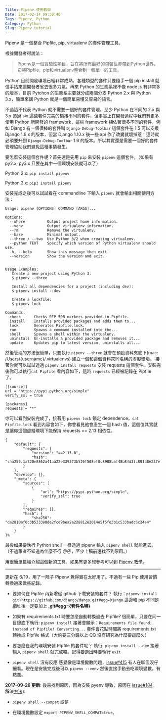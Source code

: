 ```yaml
---
Title: Pipenv 使用教學
Date: 2017-02-14 09:59:40
Tags: Pipenv, Python
Category: Python
Slug: Pipenv tutorial
---
```


Pipenv 是一個整合 Pipfile, pip, virtualenv 的套件管理工具。

根據開發者得說法：

>Pipenv是一個實驗性項目，旨在將所有最好的包裝世界帶到Python世界。它將Pipfile，pip和virtualenv整合到一個單一的工具。


Python 目前開發環境已經非常成熟，各種類型的套件只要隨手一個 pip install 就信手拈來讓開發者省去很多力氣。再來 Python 的生態系裡不像 node js 有非常多的版本，目前 Pytchon 的生態系主要就分成兩個分支 Python 2.x 與 Python 3.x，簡單來講 Python 就是一個簡單易懂又容易的語言。

不過這不代表 Python 就不需要一個好的套件管理。至少 Python 在不同的 2.x 與 3.x 透過 six 這些套件完美的橋接不同的套件，但事實上在開發過程中我們有更多使用 Python 所開發的 framework，這些 framework 相依著很多不同的套件，例如 Django 有一個很棒的套件叫 `Django-Debug-Toolbar` 這個套件在 1.5 可以支援 Django 1.9.x 的版本，但當 Django 1.10.x 後一些 api 作了改變就壞掉惹！這時就必須要升到 `Django-Debug-Toolbar` 1.6 的版本。所以其實還是需要一個好的套件管理協助我們避免這種事情發生。

要怎麼安裝這個套件呢？首先還是先用 `pip` 來安裝 `pipenv` 這個套件。（如果有 py2.x, py3.x 只要在其中一個環境安裝就可以了）

Python 2.x:
`pip install pipenv`

Python 3.x:
`pip3 install pipenv`


安裝完成之後可以試試看在 commandline 下輸入 `pipenv` 就會輸出相關使用方法：

```
Usage: pipenv [OPTIONS] COMMAND [ARGS]...

Options:
  --where          Output project home information.
  --venv           Output virtualenv information.
  --rm             Remove the virtualenv.
  --bare           Minimal output.
  --three / --two  Use Python 3/2 when creating virtualenv.
  --python TEXT    Specify which version of Python virtualenv should use.
  -h, --help       Show this message then exit.
  --version        Show the version and exit.


Usage Examples:
   Create a new project using Python 3:
   $ pipenv --three

   Install all dependencies for a project (including dev):
   $ pipenv install --dev

   Create a lockfile:
   $ pipenv lock

Commands:
  check      Checks PEP 508 markers provided in Pipfile.
  install    Installs provided packages and adds them to...
  lock       Generates Pipfile.lock.
  run        Spawns a command installed into the...
  shell      Spawns a shell within the virtualenv.
  uninstall  Un-installs a provided package and removes it...
  update     Updates pip to latest version, uninstalls all...

```

然後管理的方法很簡單，只要執行 `pipenv --three` 就會在預設資料夾底下(mac: /Users/{username}/.virtualenvs) 建立一個和這個資料夾同名稱的虛擬環境。
接著你就可以試試透過 `pipenv install requests` 安裝 requests 這個套件。安裝完後你可以執行`cat Pipfile` 看內容如下，這時 `requests` 已經被記錄在 Pipfile 了。

```
[[source]]
url = "https://pypi.python.org/simple"
verify_ssl = true

[packages]
requests = "*"
```

你可以看到安裝完成了，接著用 `pipenv lock` 鎖定 dependence，`cat Pipfile.lock` 看到內容會如下，你會看見他會產生一個 hash 值，這個值其實就是讓你這個虛擬環境下能保持 requests == 2.13 相依性。

```
{
    "default": {
        "requests": {
            "version": "==2.13.0",
            "hash": "sha256:1a720e8862a41aa22e339373b526f508ef0c8988baf48b84d3fc891a8e237efb"
        }
    },
    "develop": {},
    "_meta": {
        "sources": [
            {
                "url": "https://pypi.python.org/simple",
                "verify_ssl": true
            }
        ],
        "requires": {},
        "hash": {
            "sha256": "da2810af0c3b5333e0de2fce9bea2a228812e2014e5f5fe3b1c533badc6c24e4"
        }
    }
}%
```
最後如果要執行 Python shell 一樣透過 pipenv 輸入 `pipenv shell` 就能進去。（不過筆者不知道為什麼不行 ＠＠，至少上稿前還找不到原因。）

用很簡單篇幅介紹這個新的工具，如果有更多想參考可以到 [Pipenv 教學]。


***

更新在 6/19，用了一陣子 Pipenv 覺得實在太好用了。不過有一些 Pip 使用習慣轉換過來做些紀錄。

+ 要如何在 Pipfile 內新增從 github 下載安裝的套件？
執行：`pipenv install git+https://github.com/django/dango.git#egg=Django` 這邊和 pip 不同是網址後一定要加上 **.git#egg={套件名稱}**

+ 如果有 requirements.txt 時要怎麼自動轉換過去 Pipfile?
很簡單，只要在同一目錄底下執行: `pipenv install` 接著會顯示：`Requirements file found, instead of Pipfile! Converting...` 套件會花點時間將 requirements.txt 轉換成 Pipfile 格式（大約要三分鐘以上 QQ 沒有研究為什麼要這麼久）

+ 要怎麼在我的環境安裝 Pipfile 的套件呢？
執行: `pipenv install --dev` 接著輸入 `pipenv shell` 就完成囉。記得要退出時要執行 `exit`

+ `pipenv shell` 沒有反應
感覺像是環境變數問題，[issue#415](https://github.com/kennethreitz/pipenv/issues/415) 有人在聊但沒仔細看。現在是安裝完成後可以 `pipenv --venv` 然後直接手動去吃環境變數。有點蠢。


**2017-09-26 更新**: 後來找到原因，因為安裝 pyenv 導致，原因在 [issue#184](https://github.com/kennethreitz/pipenv/issues/184)。解決[方法](https://github.com/kennethreitz/pipenv/issues/237)):

+ `pipenv shell --compat`  或是

+ 在環境變數設定 `export PIPENV_SHELL_COMPAT=true`。



[Pipenv 教學]: http://docs.pipenv.org/en/latest/

